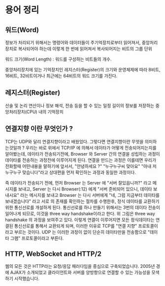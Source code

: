 # 용어 정리

## 워드(Word)
정보가 처리되기 위해서는 명령어와 데이터들이 주기억장치로부터 읽어져서, 중앙처리장치로 복사되어야 하는데 이렇게 한 번에 읽어져서 복사되어지는 비트의 그룹 단위

워드 크기(Word Length) : 워드를 구성하는 비트들의 개수.

중앙처리장치에 있는 기억장치인 레지스터(Register)의 크기와 운영체제에 따라 8비트, 16비트, 32비트이거나 최근에는 64비트의 워드 크기를 가진다.

## 레지스터(Register)
산술 및 논리 연산이나 정보 해석, 전송 등을 할 수 있는 일정 길이의 정보를 저장하는 중앙처리장치(CPU) 내의 기억장치

## 연결지향 이란 무엇인가 ?
TCP는 UDP와 달리 연결지향이라고 배웠었다. 그렇다면 연결지향이란 무엇을 의미하는것일까 ? 우리는 바로 위에서 TCP/IP 에 의해서 데이타가 어떻게 전송되어지는지를 알아봤는데, 데이타가 전송되기전에, Browser 와 Server 간의 연결을 성립하는 과정이 데이타를 전송하는 과정전에 이루어지게 된다. 연결을 만드는 과정은 이를테면 우리가 전화할때 어떤내용을 말하기에 앞서서, "안녕하세요 ?" "누구누구씨 맞아요" "아내 저 누구누구 맞습니다"라고 상대편을 먼저 확인하는 과정과 동일한 과정이다.

즉 데이타가 전송되기 전에, 먼저 Browser 는 Server 에 "서버 잘있읍니까?" 라고 메시지를 보내고, Server 는 다시 Browser(:12) 에게 "서버 준비되어 있으니, 데이타 보내시요" 라는 메시지를 보내고 Browser 는 다시 서버에게 "네, 그럼 지금부터 데이타를 보내겠습니다" 라고 서로 의 존재를 확인하는 절차를 수행한후, 정식 데이타를 교환하기 위한 통신선로를 개설하게 된다. 통신선로를 하나 만들기 위해서는 3번의 데이타 전송이 일어나게 되므로, 이것을 three way handshake이라고 한다. 위 그림은 three way handshake 의 과정을 보여주고 있다.
이렇게 연결이 이루어지면 모든 정식데이타는 연결된 통신선로를 통해서 교환되게 되며, 이러한 이유로 TCP를 "연결 지향" 프로토콜이라고 부르는 것이다. UDP 는 이러한 과정이 없이 단순히 데이타만을 전송함으로 "데이타 그램" 프로토콜이라고 부른다.

## HTTP, WebSocket and HTTP/2

웹의 모든 것은 HTTP라는 요청/응답 패러다임을 중심으로 구축되었습니다.
2005년 경에 AJAX가 소개되었고 클라이언트와 서버를 양방향으로 연결할 수 있는 가능성을 모색하기 시작했습니다.